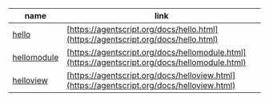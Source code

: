 name    | link
------- | ------
[hello](https://github.com/backspaces/agentscript/tree/master/docs/hello.html#L1) | [https://agentscript.org/docs/hello.html](https://agentscript.org/docs/hello.html)
[hellomodule](https://github.com/backspaces/agentscript/tree/master/docs/hellomodule.html#L1) | [https://agentscript.org/docs/hellomodule.html](https://agentscript.org/docs/hellomodule.html)
[helloview](https://github.com/backspaces/agentscript/tree/master/docs/helloview.html#L1) | [https://agentscript.org/docs/helloview.html](https://agentscript.org/docs/helloview.html)
